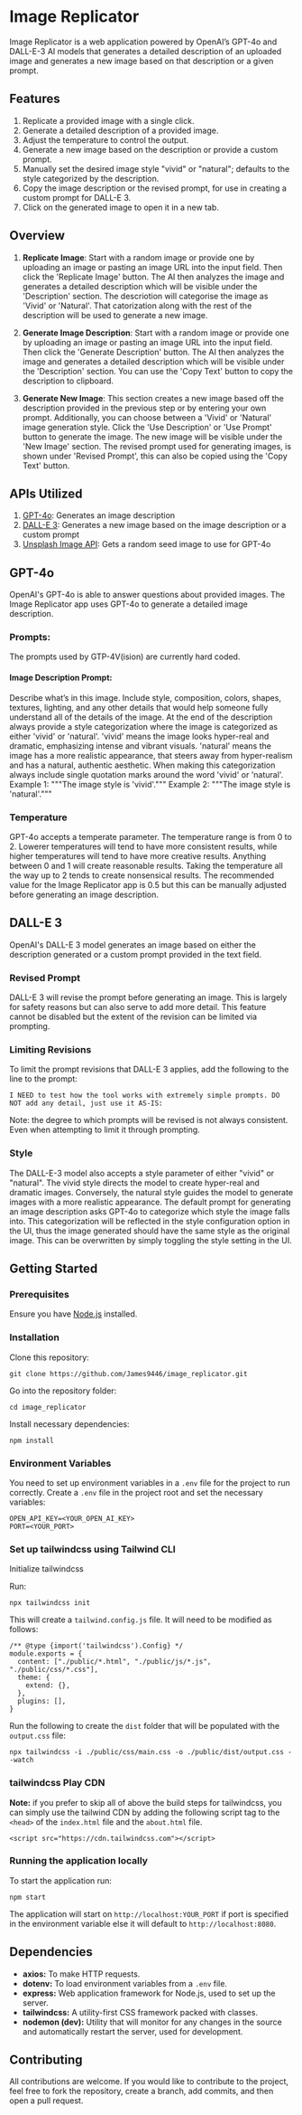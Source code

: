 # Image Replicator

Image Replicator is a web application powered by OpenAI’s GPT-4o and DALL-E-3 AI models that generates a detailed description of an uploaded image and generates a new image based on that description or a given prompt. 

## Features

1. Replicate a provided image with a single click. 
2. Generate a detailed description of a provided image.
3. Adjust the temperature to control the output.
4. Generate a new image based on the description or provide a custom prompt.
5. Manually set the desired image style "vivid" or "natural"; defaults to the style categorized by the description.
6. Copy the image description or the revised prompt, for use in creating a custom prompt for DALL-E 3.
7. Click on the generated image to open it in a new tab.

## Overview

1. **Replicate Image**: Start with a random image or provide one by uploading an image or pasting an image URL into the input field. Then click the 'Replicate Image' button. The AI then analyzes the image and generates a detailed description which will be visible under the 'Description' section. The descriotion will categorise the image as 'Vivid' or 'Natural'. That catorization along with the rest of the description will be used to generate a new image. 

2. **Generate Image Description**: Start with a random image or provide one by uploading an image or pasting an image URL into the input field. Then click the 'Generate Description' button. The AI then analyzes the image and generates a detailed description which will be visible under the 'Description' section. You can use the 'Copy Text' button to copy the description to clipboard.

3. **Generate New Image**: This section creates a new image based off the description provided in the previous step or by entering your own prompt. Additionally, you can choose between a 'Vivid' or 'Natural' image generation style. Click the 'Use Description' or 'Use Prompt' button to generate the image. The new image will be visible under the 'New Image' section. The revised prompt used for generating images, is shown under 'Revised Prompt', this can also be copied using the 'Copy Text' button.

## APIs Utilized

1. [GPT-4o](https://platform.openai.com/docs/guides/vision): Generates an image description 
2. [DALL-E 3](https://platform.openai.com/docs/guides/images/example-dall-e-3-generations?context=node): Generates a new image based on the image description or a custom prompt
3. [Unsplash Image API](https://unsplash.com/documentation#get-a-random-photo): Gets a random seed image to use for GPT-4o

## GPT-4o
OpenAI's GPT-4o is able to answer questions about provided images. The Image Replicator app uses GPT-4o to generate a detailed image description.

### Prompts:
The prompts used by GTP-4V(ision) are currently hard coded.

#### Image Description Prompt:
Describe what’s in this image. Include style, composition, colors, shapes, textures, lighting, and any other details that would help someone fully understand all of the details of the image. At the end of the description always provide a style categorization where the image is categorized as either 'vivid' or 'natural'. 'vivid' means the image looks hyper-real and dramatic, emphasizing intense and vibrant visuals. 'natural' means the image has a more realistic appearance, that steers away from hyper-realism and has a natural, authentic aesthetic. When making this categorization always include single quotation marks around the word 'vivid' or 'natural'. Example 1: """The image style is 'vivid'.""" Example 2: """The image style is 'natural'."""

### Temperature
GPT-4o accepts a temperate parameter. The temperature range is from 0 to 2. Lowerer temperatures will tend to have more consistent results, while higher temperatures will tend to have more creative results. Anything between 0 and 1 will create reasonable results. Taking the temperature all the way up to 2 tends to create nonsensical results. The recommended value for the Image Replicator app is 0.5 but this can be manually adjusted before generating an image description.

## DALL-E 3
OpenAI's DALL-E 3 model generates an image based on either the description generated or a custom prompt provided in the text field.

### Revised Prompt
DALL-E 3 will revise the prompt before generating an image. This is largely for safety reasons but can also serve to add more detail. This feature cannot be disabled but the extent of the revision can be limited via prompting.

### Limiting Revisions
To limit the prompt revisions that DALL-E 3 applies, add the following to the line to the prompt:

`I NEED to test how the tool works with extremely simple prompts. DO NOT add any detail, just use it AS-IS:`

Note: the degree to which prompts will be revised is not always consistent. Even when attempting to limit it through prompting.

### Style
The DALL-E-3 model also accepts a style parameter of either "vivid" or "natural". The vivid style directs the model to create hyper-real and dramatic images. Conversely, the natural style guides the model to generate images with a more realistic appearance. The default prompt for generating an image description asks GPT-4o to categorize which style the image falls into. This categorization will be reflected in the style configuration option in the UI, thus the image generated should have the same style as the original image. This can be overwritten by simply toggling the style setting in the UI.

## Getting Started

### Prerequisites

Ensure you have [Node.js](https://nodejs.org/) installed.

### Installation

Clone this repository:
```
git clone https://github.com/James9446/image_replicator.git
```

Go into the repository folder:
```
cd image_replicator
```

Install necessary dependencies:
```
npm install
```

### Environment Variables

You need to set up environment variables in a `.env` file for the project to run correctly. Create a `.env` file in the project root and set the necessary variables:

```
OPEN_API_KEY=<YOUR_OPEN_AI_KEY>
PORT=<YOUR_PORT>
```

### Set up tailwindcss using Tailwind CLI
Initialize tailwindcss

Run:
```
npx tailwindcss init
```

This will create a `tailwind.config.js` file. It will need to be modified as follows:

```
/** @type {import('tailwindcss').Config} */
module.exports = {
  content: ["./public/*.html", "./public/js/*.js", "./public/css/*.css"],
  theme: {
    extend: {},
  },
  plugins: [],
}
```

Run the following to create the `dist` folder that will be populated with the `output.css` file:
```
npx tailwindcss -i ./public/css/main.css -o ./public/dist/output.css --watch
```

### tailwindcss Play CDN 
**Note:** if you prefer to skip all of above the build steps for tailwindcss, you can simply use the tailwind CDN by adding the following script tag to the `<head>` of the `index.html` file and the `about.html` file.

```
<script src="https://cdn.tailwindcss.com"></script>
```


### Running the application locally

To start the application run:

```
npm start
```

The application will start on `http://localhost:YOUR_PORT` if port is specified in the environment variable else it will default to `http://localhost:8080`.

## Dependencies

- **axios:** To make HTTP requests.
- **dotenv:** To load environment variables from a `.env` file.
- **express:** Web application framework for Node.js, used to set up the server.
- **tailwindcss:** A utility-first CSS framework packed with classes.
- **nodemon (dev):** Utility that will monitor for any changes in the source and automatically restart the server, used for development.

## Contributing

All contributions are welcome. If you would like to contribute to the project, feel free to fork the repository, create a branch, add commits, and then open a pull request.

